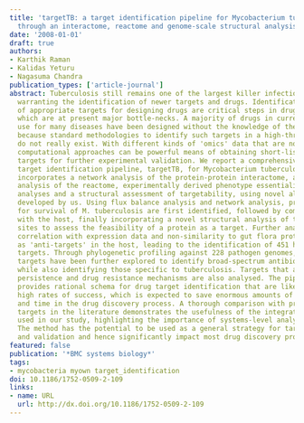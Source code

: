 ```yaml
---
title: 'targetTB: a target identification pipeline for Mycobacterium tuberculosis
  through an interactome, reactome and genome-scale structural analysis.'
date: '2008-01-01'
draft: true
authors:
- Karthik Raman
- Kalidas Yeturu
- Nagasuma Chandra
publication_types: ['article-journal']
abstract: Tuberculosis still remains one of the largest killer infectious diseases,
  warranting the identification of newer targets and drugs. Identification and validation
  of appropriate targets for designing drugs are critical steps in drug discovery,
  which are at present major bottle-necks. A majority of drugs in current clinical
  use for many diseases have been designed without the knowledge of the targets, perhaps
  because standard methodologies to identify such targets in a high-throughput fashion
  do not really exist. With different kinds of 'omics' data that are now available,
  computational approaches can be powerful means of obtaining short-lists of possible
  targets for further experimental validation. We report a comprehensive in silico
  target identification pipeline, targetTB, for Mycobacterium tuberculosis. The pipeline
  incorporates a network analysis of the protein-protein interactome, a flux balance
  analysis of the reactome, experimentally derived phenotype essentiality data, sequence
  analyses and a structural assessment of targetability, using novel algorithms recently
  developed by us. Using flux balance analysis and network analysis, proteins critical
  for survival of M. tuberculosis are first identified, followed by comparative genomics
  with the host, finally incorporating a novel structural analysis of the binding
  sites to assess the feasibility of a protein as a target. Further analyses include
  correlation with expression data and non-similarity to gut flora proteins as well
  as 'anti-targets' in the host, leading to the identification of 451 high-confidence
  targets. Through phylogenetic profiling against 228 pathogen genomes, shortlisted
  targets have been further explored to identify broad-spectrum antibiotic targets,
  while also identifying those specific to tuberculosis. Targets that address mycobacterial
  persistence and drug resistance mechanisms are also analysed. The pipeline developed
  provides rational schema for drug target identification that are likely to have
  high rates of success, which is expected to save enormous amounts of money, resources
  and time in the drug discovery process. A thorough comparison with previously suggested
  targets in the literature demonstrates the usefulness of the integrated approach
  used in our study, highlighting the importance of systems-level analyses in particular.
  The method has the potential to be used as a general strategy for target identification
  and validation and hence significantly impact most drug discovery programmes.
featured: false
publication: '*BMC systems biology*'
tags:
- mycobacteria myown target_identification
doi: 10.1186/1752-0509-2-109
links:
- name: URL
  url: http://dx.doi.org/10.1186/1752-0509-2-109
---
```


